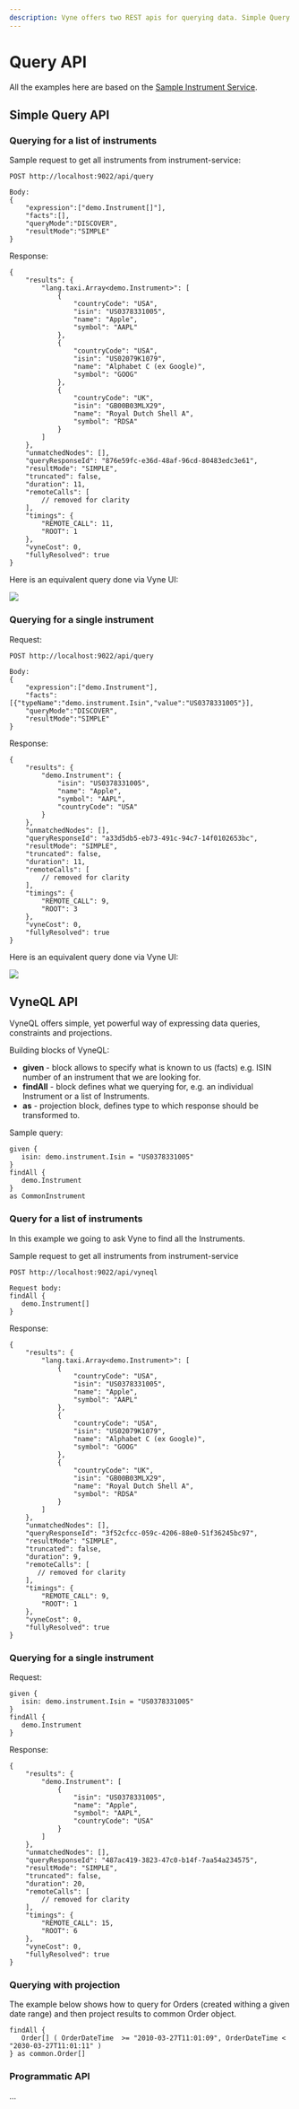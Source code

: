 ```yaml
---
description: Vyne offers two REST apis for querying data. Simple Query and VyneQL.
---
```


# Query API

All the examples here are based on the [Sample Instrument Service](../developers-guide/getting-started.md).

## Simple Query API

### Querying for a list of instruments

Sample request to get all instruments from instrument-service:

```text
POST http://localhost:9022/api/query

Body:
{
    "expression":["demo.Instrument[]"],
    "facts":[],
    "queryMode":"DISCOVER",
    "resultMode":"SIMPLE"
}
```

Response:

```text
{
    "results": {
        "lang.taxi.Array<demo.Instrument>": [
            {
                "countryCode": "USA",
                "isin": "US0378331005",
                "name": "Apple",
                "symbol": "AAPL"
            },
            {
                "countryCode": "USA",
                "isin": "US02079K1079",
                "name": "Alphabet C (ex Google)",
                "symbol": "GOOG"
            },
            {
                "countryCode": "UK",
                "isin": "GB00B03MLX29",
                "name": "Royal Dutch Shell A",
                "symbol": "RDSA"
            }
        ]
    },
    "unmatchedNodes": [],
    "queryResponseId": "876e59fc-e36d-48af-96cd-80483edc3e61",
    "resultMode": "SIMPLE",
    "truncated": false,
    "duration": 11,
    "remoteCalls": [
        // removed for clarity
    ],
    "timings": {
        "REMOTE_CALL": 11,
        "ROOT": 1
    },
    "vyneCost": 0,
    "fullyResolved": true
}
```

Here is an equivalent query done via Vyne UI:

![](../.gitbook/assets/image%20%2838%29.png)

### Querying for a single instrument

Request:

```text
POST http://localhost:9022/api/query

Body:
{
    "expression":["demo.Instrument"],
    "facts":[{"typeName":"demo.instrument.Isin","value":"US0378331005"}],
    "queryMode":"DISCOVER",
    "resultMode":"SIMPLE"
}
```

Response:

```text
{
    "results": {
        "demo.Instrument": {
            "isin": "US0378331005",
            "name": "Apple",
            "symbol": "AAPL",
            "countryCode": "USA"
        }
    },
    "unmatchedNodes": [],
    "queryResponseId": "a33d5db5-eb73-491c-94c7-14f0102653bc",
    "resultMode": "SIMPLE",
    "truncated": false,
    "duration": 11,
    "remoteCalls": [
        // removed for clarity
    ],
    "timings": {
        "REMOTE_CALL": 9,
        "ROOT": 3
    },
    "vyneCost": 0,
    "fullyResolved": true
}
```

Here is an equivalent query done via Vyne UI:

![](../.gitbook/assets/image%20%282%29.png)

## VyneQL API

VyneQL offers simple, yet powerful way of expressing data queries, constraints and projections.

Building blocks of VyneQL:

* **given** - block allows to specify what is known to us \(facts\) e.g. ISIN number of an instrument that we are looking for.
* **findAll** - block defines what we querying for, e.g. an individual Instrument or a list of Instruments.
* **as** - projection block, defines type to which response should be transformed to. 

Sample query:

```text
given {
   isin: demo.instrument.Isin = "US0378331005"
}
findAll {
   demo.Instrument
}
as CommonInstrument
```

### Query for a list of instruments

In this example we going to ask Vyne to find all the Instruments.

Sample request to get all instruments from instrument-service

```text
POST http://localhost:9022/api/vyneql

Request body:
findAll {
   demo.Instrument[]
}
```

Response:

```text
{
    "results": {
        "lang.taxi.Array<demo.Instrument>": [
            {
                "countryCode": "USA",
                "isin": "US0378331005",
                "name": "Apple",
                "symbol": "AAPL"
            },
            {
                "countryCode": "USA",
                "isin": "US02079K1079",
                "name": "Alphabet C (ex Google)",
                "symbol": "GOOG"
            },
            {
                "countryCode": "UK",
                "isin": "GB00B03MLX29",
                "name": "Royal Dutch Shell A",
                "symbol": "RDSA"
            }
        ]
    },
    "unmatchedNodes": [],
    "queryResponseId": "3f52cfcc-059c-4206-88e0-51f36245bc97",
    "resultMode": "SIMPLE",
    "truncated": false,
    "duration": 9,
    "remoteCalls": [
       // removed for clarity
    ],
    "timings": {
        "REMOTE_CALL": 9,
        "ROOT": 1
    },
    "vyneCost": 0,
    "fullyResolved": true
}
```

### Querying for a single instrument

Request:

```text
given {
   isin: demo.instrument.Isin = "US0378331005"
}
findAll {
   demo.Instrument
}

```

Response:

```text
{
    "results": {
        "demo.Instrument": [
            {
                "isin": "US0378331005",
                "name": "Apple",
                "symbol": "AAPL",
                "countryCode": "USA"
            }
        ]
    },
    "unmatchedNodes": [],
    "queryResponseId": "487ac419-3823-47c0-b14f-7aa54a234575",
    "resultMode": "SIMPLE",
    "truncated": false,
    "duration": 20,
    "remoteCalls": [
        // removed for clarity
    ],
    "timings": {
        "REMOTE_CALL": 15,
        "ROOT": 6
    },
    "vyneCost": 0,
    "fullyResolved": true
}
```

### Querying with projection

The example below shows how to query for Orders \(created withing a given date range\) and then project results to common Order object.

```text
findAll {
   Order[] ( OrderDateTime  >= "2010-03-27T11:01:09", OrderDateTime < "2030-03-27T11:01:11" )
} as common.Order[]
```

### Programmatic API

...





